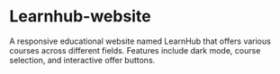 # Learnhub-website
A responsive educational website named LearnHub that offers various courses across different fields. Features include dark mode, course selection, and interactive offer buttons.

